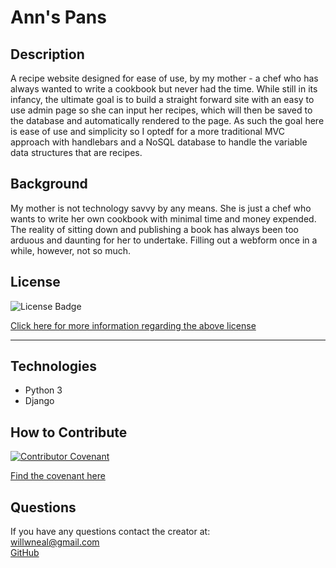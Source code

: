# Ann's Pans

## Description
A recipe website designed for ease of use, by my mother - a chef who has always wanted to write a cookbook but never had the time. While still in its infancy, the ultimate goal is to build a straight forward site with an easy to use admin page so she can input her recipes, which will then be saved to the database and automatically rendered to the page. As such the goal here is ease of use and simplicity so I optedf for a more traditional MVC approach with handlebars and a NoSQL database to handle the variable data structures that are recipes. 

## Background
My mother is not technology savvy by any means. She is just a chef who wants to write her own cookbook with minimal time and money expended. The reality of sitting down and publishing a book has always been too arduous and daunting for her to undertake. Filling out a webform once in a while, however, not so much. 

 ## License

  ![License Badge](https://img.shields.io/badge/license-GNU%20GPLv3-orange?style=plastic=appveyor?raw=true)
  <br>
  
  [Click here for more information regarding the above license](https://opensource.org/licenses/GPL-3.0) 
    
  ---
    
  ## Technologies

  - Python 3
  - Django

  ## How to Contribute

  [![Contributor Covenant](https://img.shields.io/badge/Contributor%20Covenant-2.1-4baaaa.svg)](code_of_conduct.md)

  [Find the covenant here](https://www.contributor-covenant.org/version/2/1/code_of_conduct/code_of_conduct.txt)
  

  ## Questions
  
  If you have any questions contact the creator at:
  <br>
  [willwneal@gmail.com](mailto:willwneal@gmail.com)
  <br>
  [GitHub](https://github.com/Will-Neal)
